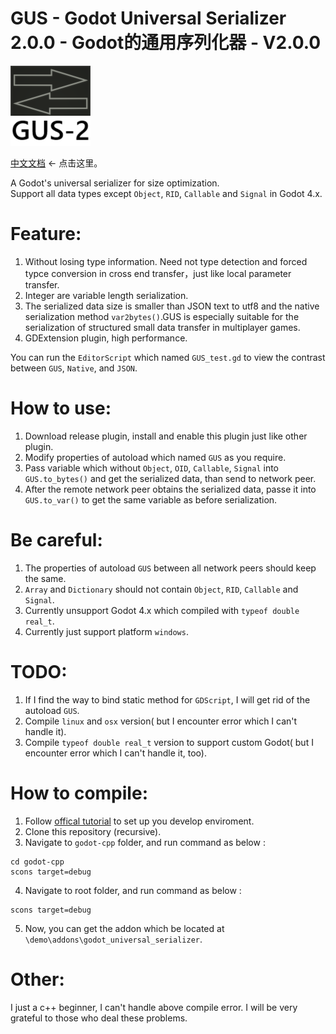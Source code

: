 
# GUS - Godot Universal Serializer 2.0.0 - Godot的通用序列化器 - V2.0.0

![Image text](icon.png)

[中文文档](README_zh_cn.md) <- 点击这里。

A Godot's universal serializer for size optimization.    
Support all data types except `Object`, `RID`, `Callable` and `Signal` in Godot 4.x.

# Feature:
  1. Without losing type information. Need not type detection and forced typce conversion in cross end transfer，just like local parameter transfer.
  2. Integer are variable length serialization.
  3. The serialized data size is smaller than JSON text to utf8 and the native serialization method `var2bytes()`.GUS is especially suitable for the serialization of structured small data transfer in multiplayer games.
  4. GDExtension plugin, high performance. 

  You can run the `EditorScript` which named `GUS_test.gd` to view the contrast between `GUS`, `Native`, and `JSON`.

# How to use:
  1. Download release plugin, install and enable this plugin just like other plugin.
  2. Modify properties of autoload which named `GUS` as you require.
  3. Pass variable which without `Object`, `OID`, `Callable`, `Signal` into `GUS.to_bytes()` and get the serialized data, than send to network peer.
  3. After the remote network peer obtains the serialized data, passe it into `GUS.to_var()` to get the same variable as before serialization.


# Be careful:
  1. The properties of autoload `GUS` between all network peers should keep the same.
  2. `Array` and `Dictionary` should not contain `Object`, `RID`, `Callable` and `Signal`.
  3. Currently unsupport Godot 4.x which compiled with `typeof double real_t`.
  4. Currently just support platform `windows`.
	
# TODO:
  1. If I find the way to bind static method for `GDScript`, I will get rid of the autoload `GUS`.
  2. Compile `linux` and `osx` version( but I encounter error which I can't handle it).
  3. Compile `typeof double real_t` version to support custom Godot( but I encounter error which I can't handle it, too).

# How to compile:
  1. Follow [offical tutorial](https://docs.godotengine.org/zh_CN/stable/development/compiling/index.html) to set up you develop enviroment.
  1. Clone this repository (recursive).
  3. Navigate to `godot-cpp` folder, and run command as below :

    cd godot-cpp
    scons target=debug
  4. Navigate to root folder, and run command as below :
    
    scons target=debug
  5. Now, you can get the addon which be located at `\demo\addons\godot_universal_serializer`.

# Other:
I just a c++ beginner, I can't handle above compile error. I will be very grateful to those who deal these problems.